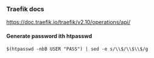 ### Traefik docs
https://doc.traefik.io/traefik/v2.10/operations/api/


#### Generate password ith htpasswd
`$(htpasswd -nbB USER "PASS") | sed -e s/\\$/\\$\\$/g`